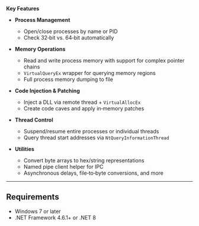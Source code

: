 **Key Features**
* **Process Management**

  * Open/close processes by name or PID
  * Check 32‑bit vs. 64‑bit automatically
* **Memory Operations**

  * Read and write process memory with support for complex pointer chains
  * `VirtualQueryEx` wrapper for querying memory regions
  * Full process memory dumping to file
* **Code Injection & Patching**

  * Inject a DLL via remote thread + `VirtualAllocEx`
  * Create code caves and apply in‑memory patches
* **Thread Control**

  * Suspend/resume entire processes or individual threads
  * Query thread start addresses via `NtQueryInformationThread`
* **Utilities**

  * Convert byte arrays to hex/string representations
  * Named pipe client helper for IPC
  * Asynchronous delays, file‑to‑byte conversions, and more

---

## Requirements

* Windows 7 or later
* .NET Framework 4.6.1+ or .NET 8
